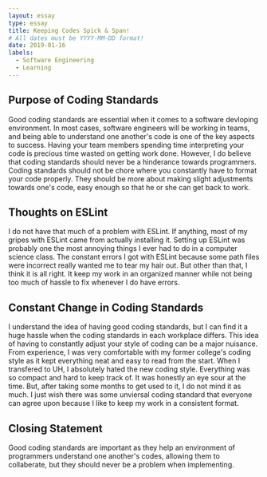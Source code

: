 ```yaml
---
layout: essay
type: essay
title: Keeping Codes Spick & Span!
# All dates must be YYYY-MM-DD format!
date: 2019-01-16
labels:
  - Software Engineering
  - Learning
---
```


## Purpose of Coding Standards
  Good coding standards are essential when it comes to a software devloping environment. In most cases, software engineers will be working in teams, and being able to understand one another's code is one of the key aspects to success. Having your team members spending time interpreting your code is precious time wasted on getting work done. However, I do believe that coding standards should never be a hinderance towards programmers. Coding standards should not be chore where you constantly have to format your code properly. They should be more about making slight adjustments towards one's code, easy enough so that he or she can get back to work.
  
## Thoughts on ESLint
  I do not have that much of a problem with ESLint. If anything, most of my gripes with ESLint came from actually installing it. Setting up ESLint was probably one the most annoying things I ever had to do in a computer science class. The constant errors I got with ESLint because some path files were incorrect really wanted me to tear my hair out. But other than that, I think it is all right. It keep my work in an organized manner while not being too much of hassle to fix whenever I do have errors. 
  
## Constant Change in Coding Standards
  I understand the idea of having good coding standards, but I can find it a huge hassle when the coding standards in each workplace differs. This idea of having to constantly adjust your style of coding can be a major nuisance. From experience, I was very comfortable with my former college's coding style as it kept everything neat and easy to read from the start. When I transfered to UH, I absolutely hated the new coding style. Everything was so compact and hard to keep track of. It was honestly an eye sour at the time. But, after taking some months to get used to it, I do not mind it as much. I just wish there was some unviersal coding standard that everyone can agree upon because I like to keep my work in a consistent format.
  
## Closing Statement
  Good coding standards are important as they help an environment of programmers understand one another's codes, allowing them to collaberate, but they should never be a problem when implementing.
    
